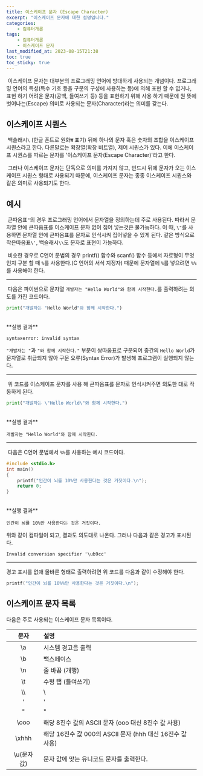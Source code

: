 ```yaml
---
title: 이스케이프 문자 (Escape Character)
excerpt: "이스케이프 문자에 대한 설명입니다."
categories:
    - 컴퓨터개론
tags:
    - 컴퓨터개론
    - 이스케이프 문자
last_modified_at: 2023-08-15T21:38
toc: true
toc_sticky: true
---
```


&nbsp;이스케이프 문자는 대부분의 프로그래밍 언어에 방대하게 사용되는 개념이다. 프로그래밍 언어의 특성(특수 기호 등을 구문의 구성에 사용하는 등)에 의해 표현 할 수 없거나, 표현 하기 어려운 문자(공백, 들여쓰기 등) 등을 표현하기 위해 사용 하기 때문에 원 뜻에 벗어나는(Escape) 의미로 사용되는 문자(Character)라는 의미를 갖는다.

## 이스케이프 시퀀스

&nbsp;백슬래시`\` (한글 폰트로 원화`₩` 표기) 뒤에 하나의 문자 혹은 숫자의 조합을 이스케이프 시퀀스라고 한다. 다른말로는 확장열(확장 비트열), 제어 시퀀스가 있다.
이에 이스케이프 시퀀스를 따르는 문자를 '이스케이프 문자(Escape Character)'라고 한다.

&nbsp;그러나 이스케이프 문자는 단독으로 의미를 가지지 않고, 반드시 뒤에 문자가 오는 이스케이프 시퀀스 형태로 사용되기 때문에, 이스케이프 문자는 종종 이스케이프 시퀀스와 같은 의미로 사용되기도 한다.

## 예시

&nbsp;큰따옴표`"`의 경우 프로그래밍 언어에서 문자열을 정의하는데 주로 사용된다. 따라서 문자열 안에 큰따옴표를 이스케이프 문자 없이 집어 넣는것은 불가능하다. 이 때, `\"`를 사용하면 문자열 안에 큰따옴표를 문자로 인식시켜 집어넣을 수 있게 된다. 같은 방식으로 작은따옴표`\'`, 백슬래시`\\`도 문자로 표현이 가능하다.

&nbsp;비슷한 경우로 C언어 문법의 경우 printf() 함수와 scanf() 함수 등에서 자료형이 무엇인지 구분 할 때 `%`를 사용한다.(C 언어의 서식 지정자) 때문에 문자열에 `%`를 넣으려면 `%%`를 사용해야 한다.

* * *

&nbsp;다음은 파이썬으로 문자열 `개발자는 "Hello World"와 함께 시작한다.`를 출력하려는 의도를 가진 코드이다.

```python
print("개발자는 "Hello World"와 함께 시작한다.")
```
<br>
**실행 결과**

`syntaxerror: invalid syntax`

`"개발자는 "`과 `"와 함께 시작한다."` 부분이 쌍따옴표로 구분되어 중간의 `Hello World`가 문자열로 취급되지 않아 구문 오류(Syntax Error)가 발생해 프로그램이 실행되지 않는다.

* * * 

&nbsp;위 코드를 이스케이프 문자를 사용 해 큰따옴표를 문자로 인식시켜주면 의도한 대로 작동하게 된다.

```python
print("개발자는 \"Hello World\"와 함께 시작한다.")
```
<br>
**실행 결과**

`개발자는 "Hello World"와 함께 시작한다.`

* * *

&nbsp;다음은 C언어 문법에서 `%%`를 사용하는 예시 코드이다.

```c
#include <stdio.h>
int main()
{
    printf("인간이 뇌를 10%만 사용한다는 것은 거짓이다.\n");
    return 0;
}
```
<br>
**실행 결과**

`인간이 뇌를 10%만 사용한다는 것은 거짓이다.`

위와 같이 컴파일이 되고, 결과도 의도대로 나온다. 그러나 다음과 같은 경고가 표시된다.

`Invalid conversion specifier '\ub9cc'`

* * *

경고 표시를 없애 올바른 형태로 출력하려면 위 코드를 다음과 같이 수정해야 한다.
```c
printf("인간이 뇌를 10%%만 사용한다는 것은 거짓이다.\n");
```

## 이스케이프 문자 목록

다음은 주로 사용되는 이스케이프 문자 목록이다.

|문자|설명|
|:---:|:---|
|\a|시스템 경고음 출력|
|\b|백스페이스|
|\n|줄 바꿈 (개행)|
|\t|수평 탭 (들여쓰기)|
| \\\\ | \ |
|\'|'|
|\"|"|
|\ooo|해당 8진수 값의 ASCII 문자 (ooo 대신 8진수 값 사용)|
|\xhhh|해당 16진수 값 000의 ASCII 문자 (hhh 대신 16진수 값 사용)|
|\u(문자 값)|문자 값에 맞는 유니코드 문자를 출력한다.|